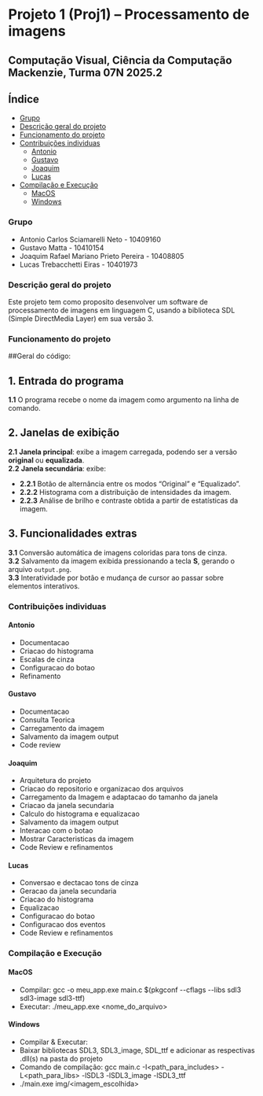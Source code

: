 # Projeto 1 (Proj1) – Processamento de imagens

## Computação Visual, Ciência da Computação Mackenzie, Turma 07N 2025.2

## Índice

* [Grupo](#grupo)
* [Descrição geral do projeto](#descrição-geral-do-projeto)
* [Funcionamento do projeto](#funcionamento-do-projeto)
* [Contribuições individuas](#contribuições-individuas)
  * [Antonio](#antonio)
  * [Gustavo](#gustavo)
  * [Joaquim](#joaquim)
  * [Lucas](#lucas)
* [Compilação e Execução](#compilação-e-execução)
  * [MacOS](#macos)
  * [Windows](#windows)

### Grupo

* Antonio Carlos Sciamarelli Neto - 10409160
* Gustavo Matta - 10410154
* Joaquim Rafael Mariano Prieto Pereira - 10408805
* Lucas Trebacchetti Eiras - 10401973

### Descrição geral do projeto

Este projeto tem como proposito desenvolver um software de processamento de imagens em linguagem C, usando a biblioteca
SDL (Simple DirectMedia Layer) em sua versão 3.

### Funcionamento do projeto

##Geral do código:
## 1. Entrada do programa
**1.1** O programa recebe o nome da imagem como argumento na linha de comando.

## 2. Janelas de exibição
**2.1** **Janela principal**: exibe a imagem carregada, podendo ser a versão **original** ou **equalizada**.  
**2.2** **Janela secundária**: exibe:
- **2.2.1** Botão de alternância entre os modos “Original” e “Equalizado”.  
- **2.2.2** Histograma com a distribuição de intensidades da imagem.  
- **2.2.3** Análise de brilho e contraste obtida a partir de estatísticas da imagem.

## 3. Funcionalidades extras
**3.1** Conversão automática de imagens coloridas para tons de cinza.  
**3.2** Salvamento da imagem exibida pressionando a tecla **S**, gerando o arquivo `output.png`.  
**3.3** Interatividade por botão e mudança de cursor ao passar sobre elementos interativos.


### Contribuições individuas

#### Antonio

* Documentacao
* Criacao do histograma
* Escalas de cinza
* Configuracao do botao
* Refinamento

#### Gustavo

* Documentacao
* Consulta Teorica
* Carregamento da imagem
* Salvamento da imagem output
* Code review

#### Joaquim

* Arquitetura do projeto
* Criacao do repositorio e organizacao dos arquivos
* Carregamento da Imagem e adaptacao do tamanho da janela
* Criacao da janela secundaria
* Calculo do histograma e equalizacao
* Salvamento da imagem output
* Interacao com o botao
* Mostrar Caracteristicas da imagem
* Code Review e refinamentos

#### Lucas

* Conversao e dectacao tons de cinza
* Geracao da janela secundaria
* Criacao do histograma
* Equalizacao
* Configuracao do botao
* Configuracao dos eventos
* Code Review e refinamentos

### Compilação e Execução

#### MacOS

* Compilar: gcc -o meu_app.exe main.c $(pkgconf --cflags --libs sdl3 sdl3-image sdl3-ttf)
* Executar: ./meu_app.exe <nome_do_arquivo>

#### Windows

* Compilar & Executar: 
* Baixar bibliotecas SDL3, SDL3_image, SDL_ttf e adicionar as respectivas .dll(s) na pasta do projeto
* Comando de compilação: gcc main.c -I<path_para_includes> -L<path_para_libs> -lSDL3 -lSDL3_image -lSDL3_ttf
* ./main.exe img/<imagem_escolhida>
